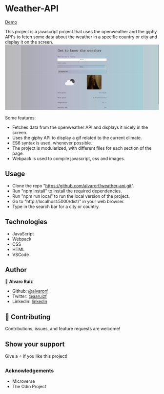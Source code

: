 # Weather-API

[Demo](https://alvaroandresruiz.me/weather-api/)

This project is a javascript project that uses the openweather and the giphy API's to fetch some data about the weather in a specific country or city and display it on the screen.
![screenshot](./screenshot.png)

Some features:

- Fetches data from the openweather API and displays it nicely in the screen.
- Uses the giphy API to display a gif related to the current climate.
- ES6 syntax is used, whenever possible.
- The project is modularized, with different files for each section of the page.
- Webpack is used to compile javascript, css and images.

## Usage

- Clone the repo "https://github.com/alvarorf/weather-api.git".
- Run "npm install" to install the required dependencies.
- Run "npm run local" to run the local version of the project.
- Go to "http://localhost:5000/dist/" in your web browser.
- Type in the search bar for a city or country.


## Technologies

- JavaScript
- Webpack
- CSS
- HTML
- VSCode

## Author

👤 **Alvaro Ruiz**

- Github: [@alvarorf](https://github.com/alvarorf)
- Twitter: [@aaruizf](https://twitter.com/aaruizf)
- Linkedin: [linkedin](https://www.linkedin.com/in/alvaro-andr%C3%A9s-ruiz-florez/)


## 🤝 Contributing

Contributions, issues, and feature requests are welcome!


## Show your support

Give a ⭐️ if you like this project!

### Acknowledgements

- Microverse
- The Odin Project
